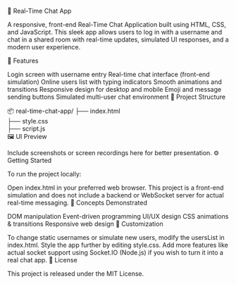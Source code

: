 💬 Real-Time Chat App

A responsive, front-end Real-Time Chat Application built using HTML, CSS, and JavaScript. This sleek app allows users to log in with a username and chat in a shared room with real-time updates, simulated UI responses, and a modern user experience.

🌟 Features

Login screen with username entry
Real-time chat interface (front-end simulation)
Online users list with typing indicators
Smooth animations and transitions
Responsive design for desktop and mobile
Emoji and message sending buttons
Simulated multi-user chat environment
📁 Project Structure

📦 real-time-chat-app/
├── index.html       
├── style.css        
├── script.js        
🖼️ UI Preview

Include screenshots or screen recordings here for better presentation.
⚙️ Getting Started

To run the project locally:

Open index.html in your preferred web browser.
This project is a front-end simulation and does not include a backend or WebSocket server for actual real-time messaging.
🧠 Concepts Demonstrated

DOM manipulation
Event-driven programming
UI/UX design
CSS animations & transitions
Responsive web design
📝 Customization

To change static usernames or simulate new users, modify the usersList in index.html.
Style the app further by editing style.css.
Add more features like actual socket support using Socket.IO (Node.js) if you wish to turn it into a real chat app.
📜 License

This project is released under the MIT License.
